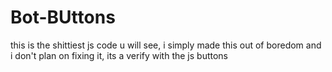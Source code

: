 # Bot-BUttons
this is the shittiest js code u will see, i simply made this out of boredom and i don't plan on fixing it, its a verify with the js buttons 
